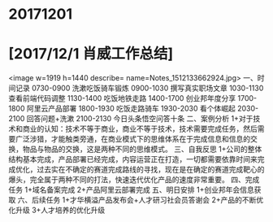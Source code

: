 # 20171201

# [2017/12/1 肖威工作总结]
<image w=1919 h=1440 describe= name=Notes_1512133662924.jpg>
一、时间记录
0730-0900 洗漱吃饭骑车锻炼
0900-1030 撰写真实职场文章
1030-1130 查看前端代码调整
1130-1400 吃饭地铁走路
1400-1700 创业邦年度分享
1700-1800 阿里云产品部署
1800-1930 吃饭走路骑车
1930-2030 看个体崛起
2030-2100 回答问题+洗漱
2100-2130 今日头条悟空问答十条
二、案例分析
1+对于技术和商业的认知：技术不等于商业，商业不等于技术，技术需要完成任务，然后需要广泛涉猎，才能触类旁通，在商业模式下的思维体系在于完成信息和信息的交换，物品与物品的交换，这是两种不同的思维模式。
三、自我反思
1+公司的整体结构基本完成，产品部署已经完成，内容运营正在打造，一切都需要依靠时间来完成优化，过去实在不确定的赛道完成路线的寻找，现在是在确定的赛道完成靶心的爆头，完全属于两种不同的打法，快速迭代优化产品的速度非常重要。
四、完成任务
1+域名备案完成
2+产品阿里云部署完成
五、明日安排
1+创业邦年会信息获取
六、后续任务
1+才华横溢产品发布会+人才研习社会员答谢会
2+产品的不断优化升级
3+人才培养的优化升级
